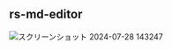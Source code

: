 ## rs-md-editor
![スクリーンショット 2024-07-28 143247](https://github.com/user-attachments/assets/bc353f92-10dd-473e-8c09-d1d893deb1c5)
